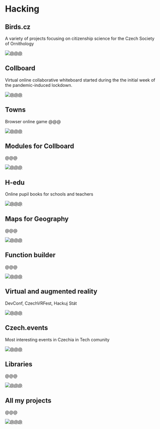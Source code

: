 # Hacking

<!-- TODO: !!! Maybe rename to projects.md -->
<!-- Note: In this file there are all URLs which will be converted into the hacking cases components -->

## Birds.cz

<!-- [🛰] `Maps` -->

A variety of projects focusing on citizenship science for the Czech Society of
Ornithology

<!--
TODO: More about
Feeders
-->

[![@@@](/public/projects/Pavol_Hejn_birds_3eee9b48-0331-462d-b11d-367626cf028c.png)](#)

## Collboard

Virtual online collaborative whiteboard started during the the initial week of the
pandemic-induced lockdown.

<!-- [🛰] `Real time app` -->

[![@@@](/public/projects/whiteboard.png)](#)

## Towns

Browser online game @@@

<!-- [🛰] `WebGL` -->

[![@@@](/public/projects/towns.jpg)](https://towns.cz/)

## Modules for Collboard

@@@

[![@@@](/public/projects/geometry-on-board.png)](https://github.com/collboard/modules-sdk)

## H-edu

Online pupil books for schools and teachers

[![@@@](/public/projects/whiteboard-with-tiles.png)](https://www.h-edu.cz/)

## Maps for Geography

@@@

[![@@@](/public/projects/geography-in-collboard.png)](https://github.com/collboard/map)

## Function builder

@@@

[![@@@](/public/projects/functions-graphing-in-collboard.png)](https://github.com/collboard/function-builder)

## Virtual and augmented reality

DevConf, CzechVRFest, Hackuj Stát

[![@@@](/public/projects/drawing-in-vr.png)](#!!!)

<!--
![@@@](/public/projects/webvr.jpg)
-->

## Czech.events

Most interesting events in Czechia in Tech comunity

[![@@@](/public/projects/placeholder.png)](https://czech.events/)

## Libraries

@@@

[![@@@](/public/projects/xyzt.png)](https://github.com/hejny?tab=repositories)

<!--
TODO: Allow links in links
I am working on several OpenSource libraries like
[vector library xyzt](https://github.com/hejny/xyzt),
[locating apps in your system](https://github.com/hejny/locate-app),
[waitasecond to supercharge the promises](https://github.com/hejny/waitasecond),
[trimming from all 4 directions](https://github.com/hejny/spacetrim),
[working with destroyable objects](https://github.com/hejny/destroyable)
[or see my GitHub repositories](https://github.com/hejny?tab=repositories).
-->

## All my projects

@@@

[![@@@](/public/projects/all-projects.png)](https://pavolhejny.com/documents/projects.html)

<!--
TODO:
## All my talks

![@@@](/public/projects/placeholder.png)

-->

<!--
TODO: Maybe add SigmaStamp project/hacking

-->
